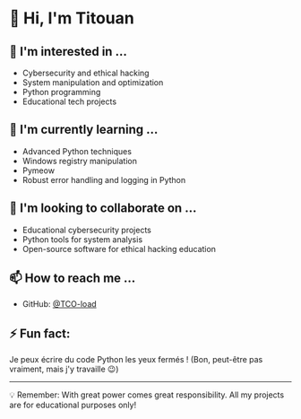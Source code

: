 # 👋 Hi, I'm Titouan

## 👀 I'm interested in ...
- Cybersecurity and ethical hacking
- System manipulation and optimization
- Python programming
- Educational tech projects

## 🌱 I'm currently learning ...
- Advanced Python techniques
- Windows registry manipulation
- Pymeow
- Robust error handling and logging in Python

## 💞️ I'm looking to collaborate on ...
- Educational cybersecurity projects
- Python tools for system analysis
- Open-source software for ethical hacking education

## 📫 How to reach me ...
- GitHub: [@TCO-load](https://github.com/TCO-load)
  
## ⚡ Fun fact: 
Je peux écrire du code Python les yeux fermés ! (Bon, peut-être pas vraiment, mais j'y travaille 😉)

---

💡 Remember: With great power comes great responsibility. All my projects are for educational purposes only!
